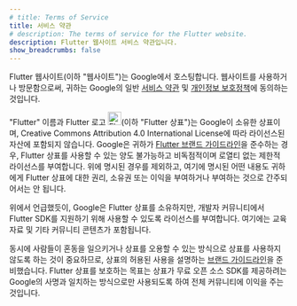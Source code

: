 ```yaml
---
# title: Terms of Service
title: 서비스 약관
# description: The terms of service for the Flutter website.
description: Flutter 웹사이트 서비스 약관입니다.
show_breadcrumbs: false
---
```


Flutter 웹사이트(이하 "웹사이트")는 Google에서 호스팅합니다. 
웹사이트를 사용하거나 방문함으로써, 귀하는 Google의 일반 [서비스 약관][Terms of Service] 및 [개인정보 보호정책][Privacy Policy]에 동의하는 것입니다.

"Flutter" 이름과 Flutter 로고 <img src="/assets/images/branding/flutter/logo/square.svg" width="24px" alt="Flutter logo" class="text-icon">(이하 "Flutter 상표")는 Google이 소유한 상표이며, Creative Commons Attribution 4.0 International License에 따라 라이선스된 자산에 포함되지 않습니다. Google은 귀하가 [Flutter 브랜드 가이드라인](/brand)을 준수하는 경우, Flutter 상표를 사용할 수 있는 양도 불가능하고 비독점적이며 로열티 없는 제한적 라이선스를 부여합니다. 위에 명시된 경우를 제외하고, 여기에 명시된 어떤 내용도 귀하에게 Flutter 상표에 대한 권리, 소유권 또는 이익을 부여하거나 부여하는 것으로 간주되어서는 안 됩니다.

위에서 언급했듯이, Google은 Flutter 상표를 소유하지만, 개발자 커뮤니티에서 Flutter SDK를 지원하기 위해 사용할 수 있도록 라이선스를 부여합니다. 여기에는 교육 자료 및 기타 커뮤니티 콘텐츠가 포함됩니다.

동시에 사람들이 혼동을 일으키거나 상표를 오용할 수 있는 방식으로 상표를 사용하지 않도록 하는 것이 중요하므로, 상표의 허용된 사용을 설명하는 [브랜드 가이드라인](/brand)을 준비했습니다. Flutter 상표를 보호하는 목표는 상표가 무료 오픈 소스 SDK를 제공하려는 Google의 사명과 일치하는 방식으로만 사용되도록 하여 전체 커뮤니티에 이익을 주는 것입니다.

[Terms of Service]: https://policies.google.com/terms
[Privacy Policy]: https://policies.google.com/privacy
